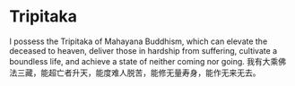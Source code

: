 # Tripitaka
I possess the Tripitaka of Mahayana Buddhism, which can elevate the deceased to heaven, deliver those in hardship from suffering, cultivate a boundless life, and achieve a state of neither coming nor going.
我有大乘佛法三藏，能超亡者升天，能度难人脱苦，能修无量寿身，能作无来无去。
